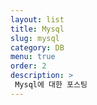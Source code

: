 ```yaml
---
layout: list
title: Mysql
slug: mysql
category: DB
menu: true
order: 2
description: >
 Mysql에 대한 포스팅
---
```

